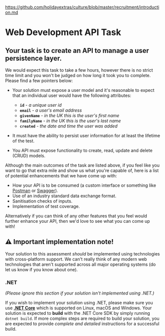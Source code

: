 
https://github.com/holidayextras/culture/blob/master/recruitment/introduction.md

# Web Development API Task

## Your task is to create an API to manage a user persistence layer.

We would expect this task to take a few hours, however there is no strict time limit and you won't be judged on how long it took you to complete. Please find a few pointers below:

- Your solution must expose a user model and it's reasonable to expect that an individual user would have the following attributes:

  - **`id`** - _a unique user id_
  - **`email`** - _a user's email address_
  - **`givenName`** - _in the UK this is the user's first name_
  - **`familyName`** - _in the UK this is the user's last name_
  - **`created`** - _the date and time the user was added_

- It must have the ability to persist user information for at least the lifetime of the test.

- You API must expose functionality to create, read, update and delete (CRUD) models.

Although the main outcomes of the task are listed above, if you feel like you want to go that extra mile and show us what you're capable of, here is a list of potential enhancements that we have come up with:

- How your API is to be consumed (a custom interface or something like [Postman](https://www.getpostman.com/) or [Swagger](https://swagger.io/)).
- Use of an industry standard data exchange format.
- Sanitisation checks of inputs.
- Implementation of test coverage.

Alternatively if you can think of any other features that you feel would further enhance your API, then we'd love to see what you can come up with!

## ⚠ Important implementation note!

Your solution to this assessment _should_ be implemented using technologies with cross-platform support. We can't really think of any modern web technologies that aren't supported across all major operating systems (do let us know if you know about one).

### .NET

 _(Please ignore this section if your solution isn't implemented using .NET.)_

If you wish to implement your solution using .NET, please make sure you use **[.NET Core](https://www.microsoft.com/net)** which is supported on Linux, macOS and Windows. Your solution is expected to **build** with the .NET Core SDK by simply running `dotnet build`. If more complex steps are required to build your solution, you are expected to provide _complete and detailed_ instructions for a successful build.
